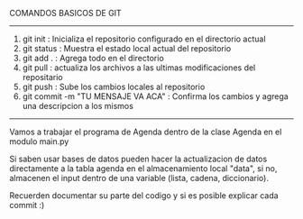 COMANDOS BASICOS DE GIT

--------------------------------------------------------------------------------------

1. git init : Inicializa el repositorio  configurado en el directorio actual
2. git status : Muestra el estado local actual del repositorio
3. git add . : Agrega todo en el directorio
4. git pull : actualiza los archivos a las ultimas modificaciones del repositario
5. git push : Sube los cambios locales al repositorio
6. git commit -m "TU MENSAJE VA ACA" : Confirma los cambios y agrega una descripcion a los mismos

--------------------------------------------------------------------------------------

Vamos a trabajar el programa de Agenda dentro de la clase Agenda en el modulo main.py

Si saben usar bases de datos pueden hacer la actualizacion de datos directamente a la tabla agenda en el almacenamiento local "data", si no, almacenen el input dentro de una variable (lista, cadena, diccionario).

Recuerden documentar su parte del codigo y si es posible explicar cada commit :)

